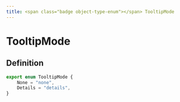 ```yaml
---
title: <span class="badge object-type-enum"></span> TooltipMode
---
```

# <span class="badge object-type-enum"></span> TooltipMode

## Definition

```typescript
export enum TooltipMode {
	None = "none",
	Details = "details",
}

```
